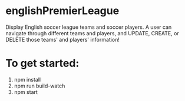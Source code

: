 # englishPremierLeague
Display English soccer league teams and soccer players. A user can navigate through different teams and players, and UPDATE, CREATE, or DELETE those teams' and players' information!

# To get started:
1) npm install
2) npm run build-watch
3) npm start
